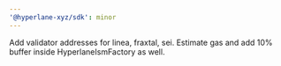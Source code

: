 ```yaml
---
'@hyperlane-xyz/sdk': minor
---
```


Add validator addresses for linea, fraxtal, sei.
Estimate gas and add 10% buffer inside HyperlaneIsmFactory as well.
